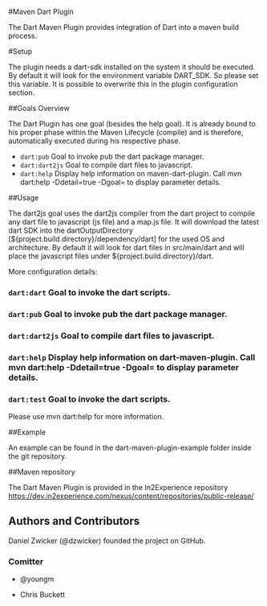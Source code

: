 #Maven Dart Plugin

The Dart Maven Plugin provides integration of Dart into a maven build process.

#Setup

The plugin needs a dart-sdk installed on the system it should be executed. By default it will look for the environment variable DART_SDK. So please set this variable.
It is possible to overwrite this in the plugin configuration section.

##Goals Overview

The Dart Plugin has one goal (besides the help goal). It is already bound to his proper phase within the Maven Lifecycle (compile) and is therefore, automatically executed during his respective phase.

* `dart:pub` Goal to invoke pub the dart package manager.
* `dart:dart2js` Goal to compile dart files to javascript.
* `dart:help`  Display help information on maven-dart-plugin. Call mvn dart:help -Ddetail=true -Dgoal=<goal-name> to display parameter details.

##Usage

The dart2js goal uses the dart2js compiler from the dart project to compile any dart file to javascript (js file) and a map.js file. It will download the latest dart SDK into the dartOutputDirectory [${project.build.directory}/dependency/dart] for the used OS and architecture. By default it will look for dart files in src/main/dart and will place the javascript files under ${project.build.directory}/dart.

More configuration details:

### `dart:dart` Goal to invoke the dart scripts.

### `dart:pub` Goal to invoke pub the dart package manager.

### `dart:dart2js` Goal to compile dart files to javascript.

### `dart:help` Display help information on dart-maven-plugin. Call mvn dart:help -Ddetail=true -Dgoal=<goal-name> to display parameter details.

### `dart:test` Goal to invoke the dart scripts.

Please use mvn dart:help for more information.

##Example

An example can be found in the dart-maven-plugin-example folder inside the git repository.

##Maven repository

The Dart Maven Plugin is provided in the In2Experience repository https://dev.in2experience.com/nexus/content/repositories/public-release/

## Authors and Contributors
Daniel Zwicker (@dzwicker) founded the project on GitHub.

### Comitter

* @youngm

* Chris Buckett
